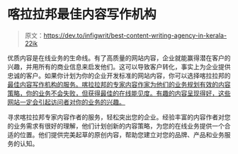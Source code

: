 # 喀拉拉邦最佳内容写作机构

> 原文：<https://dev.to/infigwrit/best-content-writing-agency-in-kerala-22ik>

优质内容是在线业务的生命线。有了高质量的网站内容，企业就能赢得潜在客户的兴趣，并用所有的商业信息来启发他们。这可以导致客户转化，事实上为企业提供忠诚的客户。如果你计划为你的企业开发标准的网站内容，你可以选择喀拉拉邦的[最佳内容写作机构的服务。喀拉拉邦的专家内容作家为他们的业务规划有效的内容策略，你的业务不会失败，但获得最佳的在线能见度。有趣的内容呈现得好，这些网站一定会引起访问者对你的业务的兴趣。](https://infigcontenthub.com/)

寻求喀拉拉邦专家内容作者的服务，轻松突出您的企业。经验丰富的内容作者对您的业务需求有很好的理解，他们计划创新的内容策略，为您的在线业务提供一个合适的位置。他们提供完美起草的原创内容，帮助您建立对您的品牌、产品和业务服务的认知。